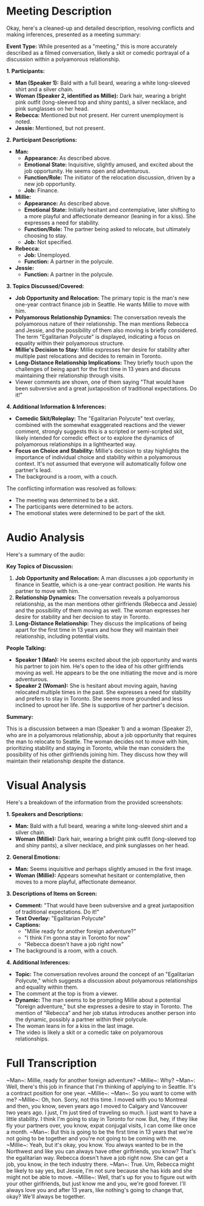 # Meeting Description

Okay, here's a cleaned-up and detailed description, resolving conflicts and making inferences, presented as a meeting summary:

**Event Type:** While presented as a "meeting," this is more accurately described as a filmed conversation, likely a skit or comedic portrayal of a discussion within a polyamorous relationship.

**1. Participants:**

*   **Man (Speaker 1):** Bald with a full beard, wearing a white long-sleeved shirt and a silver chain.
*   **Woman (Speaker 2, identified as Millie):** Dark hair, wearing a bright pink outfit (long-sleeved top and shiny pants), a silver necklace, and pink sunglasses on her head.
*   **Rebecca:** Mentioned but not present. Her current unemployment is noted.
* **Jessie:** Mentioned, but not present.

**2. Participant Descriptions:**

*   **Man:**
    *   **Appearance:** As described above.
    *   **Emotional State:** Inquisitive, slightly amused, and excited about the job opportunity. He seems open and adventurous.
    *   **Function/Role:** The initiator of the relocation discussion, driven by a new job opportunity.
    * **Job:** Finance.
*   **Millie:**
    *   **Appearance:** As described above.
    *   **Emotional State:** Initially hesitant and contemplative, later shifting to a more playful and affectionate demeanor (leaning in for a kiss). She expresses a need for stability.
    *   **Function/Role:** The partner being asked to relocate, but ultimately choosing to stay.
    * **Job:** Not specified.
*   **Rebecca:**
    * **Job:** Unemployed.
    * **Function:** A partner in the polycule.
* **Jessie:**
    * **Function:** A partner in the polycule.

**3. Topics Discussed/Covered:**

*   **Job Opportunity and Relocation:** The primary topic is the man's new one-year contract finance job in Seattle. He wants Millie to move with him.
*   **Polyamorous Relationship Dynamics:** The conversation reveals the polyamorous nature of their relationship. The man mentions Rebecca and Jessie, and the possibility of them also moving is briefly considered. The term "Egalitarian Polycute" is displayed, indicating a focus on equality within their polyamorous structure.
*   **Millie's Decision to Stay:** Millie expresses her desire for stability after multiple past relocations and decides to remain in Toronto.
*   **Long-Distance Relationship Implications:** They briefly touch upon the challenges of being apart for the first time in 13 years and discuss maintaining their relationship through visits.
* Viewer comments are shown, one of them saying "That would have been subversive and a great juxtaposition of traditional expectations. Do it!"

**4. Additional Information & Inferences:**

*   **Comedic Skit/Roleplay:** The "Egalitarian Polycute" text overlay, combined with the somewhat exaggerated reactions and the viewer comment, strongly suggests this is a scripted or semi-scripted skit, likely intended for comedic effect or to explore the dynamics of polyamorous relationships in a lighthearted way.
*   **Focus on Choice and Stability:** Millie's decision to stay highlights the importance of individual choice and stability within a polyamorous context. It's not assumed that everyone will automatically follow one partner's lead.
* The background is a room, with a couch.

The conflicting information was resolved as follows:
* The meeting was determined to be a skit.
* The participants were determined to be actors.
* The emotional states were determined to be part of the skit.



# Audio Analysis

Here's a summary of the audio:

**Key Topics of Discussion:**

1.  **Job Opportunity and Relocation:** A man discusses a job opportunity in finance in Seattle, which is a one-year contract position. He wants his partner to move with him.
2.  **Relationship Dynamics:** The conversation reveals a polyamorous relationship, as the man mentions other girlfriends (Rebecca and Jessie) and the possibility of them moving as well. The woman expresses her desire for stability and her decision to stay in Toronto.
3.  **Long-Distance Relationship:** They discuss the implications of being apart for the first time in 13 years and how they will maintain their relationship, including potential visits.

**People Talking:**

*   **Speaker 1 (Man):** He seems excited about the job opportunity and wants his partner to join him. He's open to the idea of his other girlfriends moving as well. He appears to be the one initiating the move and is more adventurous.
*   **Speaker 2 (Woman):** She is hesitant about moving again, having relocated multiple times in the past. She expresses a need for stability and prefers to stay in Toronto. She seems more grounded and less inclined to uproot her life. She is supportive of her partner's decision.

**Summary:**

This is a discussion between a man (Speaker 1) and a woman (Speaker 2), who are in a polyamorous relationship, about a job opportunity that requires the man to relocate to Seattle. The woman decides not to move with him, prioritizing stability and staying in Toronto, while the man considers the possibility of his other girlfriends joining him. They discuss how they will maintain their relationship despite the distance.



# Visual Analysis

Here's a breakdown of the information from the provided screenshots:

**1. Speakers and Descriptions:**

*   **Man:** Bald with a full beard, wearing a white long-sleeved shirt and a silver chain.
*   **Woman (Millie):** Dark hair, wearing a bright pink outfit (long-sleeved top and shiny pants), a silver necklace, and pink sunglasses on her head.

**2. General Emotions:**

*   **Man:** Seems inquisitive and perhaps slightly amused in the first image.
*   **Woman (Millie):** Appears somewhat hesitant or contemplative, then moves to a more playful, affectionate demeanor.

**3. Descriptions of Items on Screen:**

*   **Comment:** "That would have been subversive and a great juxtaposition of traditional expectations. Do it!"
*   **Text Overlay:** "Egalitarian Polycute"
*   **Captions:**
    *   "Millie ready for another foreign adventure?"
    *   "I think I'm gonna stay in Toronto for now"
    *   "Rebecca doesn't have a job right now"
* The background is a room, with a couch.

**4. Additional Inferences:**

*   **Topic:** The conversation revolves around the concept of an "Egalitarian Polycute," which suggests a discussion about polyamorous relationships and equality within them.
* The comment at the top is from a viewer.
*   **Dynamic:** The man seems to be prompting Millie about a potential "foreign adventure," but she expresses a desire to stay in Toronto. The mention of "Rebecca" and her job status introduces another person into the dynamic, possibly a partner within their polycule.
* The woman leans in for a kiss in the last image.
* The video is likely a skit or a comedic take on polyamorous relationships.



# Full Transcription

~Man~: Millie, ready for another foreign adventure?
~Millie~: Why?
~Man~: Well, there's this job in finance that I'm thinking of applying to in Seattle. It's a contract position for one year.
~Millie~:
~Man~: So you want to come with me?
~Millie~: Oh, hon. Sorry, not this time. I moved with you to Montreal and then, you know, seven years ago I moved to Calgary and Vancouver two years ago. I just, I'm just tired of traveling so much. I just want to have a little stability. I think I'm going to stay in Toronto for now. But, hey, if they like fly your partners over, you know, expat conjugal visits, I can come like once a month.
~Man~: But this is going to be the first time in 13 years that we're not going to be together and you're not going to be coming with me.
~Millie~: Yeah, but it's okay, you know. You always wanted to be in the Northwest and like you can always have other girlfriends, you know? That's the egalitarian way. Rebecca doesn't have a job right now. She can get a job, you know, in the tech industry there.
~Man~: True. Um, Rebecca might be likely to say yes, but Jessie, I'm not sure because she has kids and she might not be able to move.
~Millie~: Well, that's up for you to figure out with your other girlfriends, but just know me and you, we're good forever. I'll always love you and after 13 years, like nothing's going to change that, okay? We'll always be together.